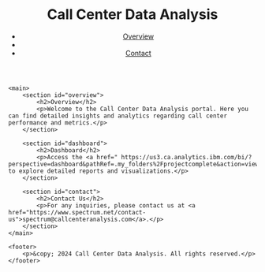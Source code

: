 <!DOCTYPE html>
<html lang="en">
<head>
    <meta charset="UTF-8">
    <meta name="viewport" content="width=device-width, initial-scale=1.0">
    <title>Call Center Data Analysis</title>
    <link rel="stylesheet" href="styles.css">
</head>
<body>
    <header>
        <h1>Call Center Data Analysis</h1>
        <nav>
            <ul>
                <li><a href="C:\Users\DELL\Downloads\image3.jpg">Overview</a></li>
                <li><a href="https://github.com/nimmidhas/test?tab=readme-ov-file#dashboard-link--httpsus3caanalyticsibmcombiperspectivedashboardpathrefmy_folders2fprojectcompleteactionviewmodedashboardsubviewmodel0000018fed11c2bc_00000006"</a></li>
                <li><a href="https://www.spectrum.net/contact-us">Contact</a></li>
            </ul>
        </nav>
    </header>
    
    <main>
        <section id="overview">
            <h2>Overview</h2>
            <p>Welcome to the Call Center Data Analysis portal. Here you can find detailed insights and analytics regarding call center performance and metrics.</p>
        </section>
        
        <section id="dashboard">
            <h2>Dashboard</h2>
            <p>Access the <a href=" https://us3.ca.analytics.ibm.com/bi/?perspective=dashboard&pathRef=.my_folders%2Fprojectcomplete&action=view&mode=dashboard&subView=model0000018fed11c2bc_00000006">Dashboard</a> to explore detailed reports and visualizations.</p>
        </section>
        
        <section id="contact">
            <h2>Contact Us</h2>
            <p>For any inquiries, please contact us at <a href="https://www.spectrum.net/contact-us">spectrum@callcenteranalysis.com</a>.</p>
        </section>
    </main>
    
    <footer>
        <p>&copy; 2024 Call Center Data Analysis. All rights reserved.</p>
    </footer>
</body>
</html>
